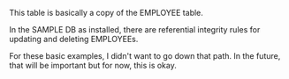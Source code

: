 This table is basically a copy of the EMPLOYEE table.

In the SAMPLE DB as installed, there are referential integrity
rules for updating and deleting EMPLOYEEs.

For these basic examples, I didn't want to go down that path.
In the future, that will be important but for now, this is okay.
